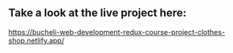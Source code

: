 ## Take a look at the live project here:
https://bucheli-web-development-redux-course-project-clothes-shop.netlify.app/

